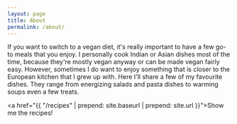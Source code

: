 ```yaml
---
layout: page
title: About
permalink: /about/
---
```


If you want to switch to a vegan diet, it's really important to have a few go-to meals that you enjoy. I personally cook Indian or Asian dishes most of the time, because they're mostly vegan anyway or can be made vegan fairly easy. However, sometimes I do want to enjoy something that is closer to the European kitchen that I grew up with. Here I'll share a few of my favourite dishes. They range from energizing salads and pasta dishes to warming soups even a few treats.

<a href="{{ "/recipes"  | prepend: site.baseurl | prepend: site.url }}">Show me the recipes!</a>
